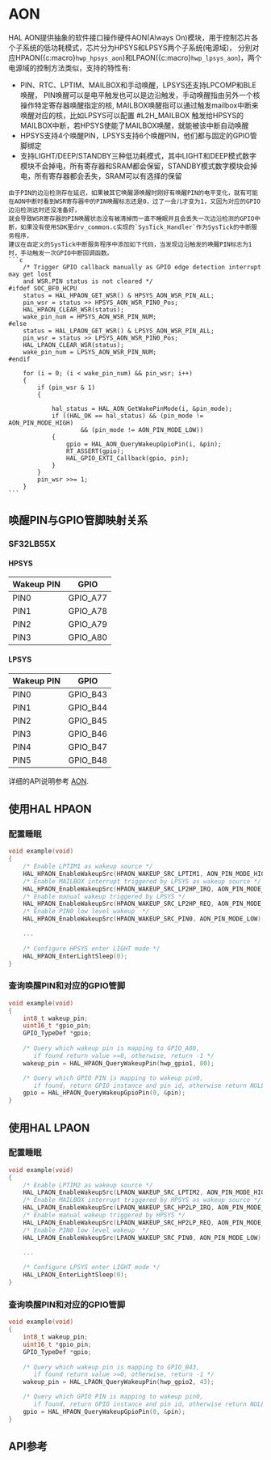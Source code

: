 # AON

HAL AON提供抽象的软件接口操作硬件AON(Always On)模块，用于控制芯片各个子系统的低功耗模式，芯片分为HPSYS和LPSYS两个子系统(电源域)，
分别对应HPAON({c:macro}`hwp_hpsys_aon`)和LPAON({c:macro}`hwp_lpsys_aon`)，两个电源域的控制方法类似，支持的特性有:
- PIN、RTC、LPTIM、MAILBOX和手动唤醒，LPSYS还支持LPCOMP和BLE唤醒， PIN唤醒可以是电平触发也可以是边沿触发，手动唤醒指由另外一个核操作特定寄存器唤醒指定的核,
  MAILBOX唤醒指可以通过触发mailbox中断来唤醒对应的核，比如LPSYS可以配置 #L2H_MAILBOX 触发给HPSYS的MAILBOX中断，若HPSYS使能了MAILBOX唤醒，就能被该中断自动唤醒
- HPSYS支持4个唤醒PIN，LPSYS支持6个唤醒PIN，他们都与固定的GPIO管脚绑定
- 支持LIGHT/DEEP/STANDBY三种低功耗模式，其中LIGHT和DEEP模式数字模块不会掉电，所有寄存器和SRAM都会保留，STANDBY模式数字模块会掉电，所有寄存器都会丢失，SRAM可以有选择的保留

````{note}
由于PIN的边沿检测存在延迟，如果被其它唤醒源唤醒时刚好有唤醒PIN的电平变化，就有可能在AON中断时看到WSR寄存器中的PIN唤醒标志还是0，过了一会儿才变为1，又因为对应的GPIO边沿检测这时还没准备好，
就会导致WSR寄存器的PIN唤醒状态没有被清掉而一直不睡眠并且会丢失一次边沿检测的GPIO中断，如果没有使用SDK里drv_common.c实现的`SysTick_Handler`作为SysTick的中断服务程序，
建议在自定义的SysTick中断服务程序中添加如下代码，当发现边沿触发的唤醒PIN标志为1时，手动触发一次GPIO中断回调函数。
```c
    /* Trigger GPIO callback manually as GPIO edge detection interrupt may get lost
    and WSR.PIN status is not cleared */
#ifdef SOC_BF0_HCPU
    status = HAL_HPAON_GET_WSR() & HPSYS_AON_WSR_PIN_ALL;
    pin_wsr = status >> HPSYS_AON_WSR_PIN0_Pos;
    HAL_HPAON_CLEAR_WSR(status);
    wake_pin_num = HPSYS_AON_WSR_PIN_NUM;
#else
    status = HAL_LPAON_GET_WSR() & LPSYS_AON_WSR_PIN_ALL;
    pin_wsr = status >> LPSYS_AON_WSR_PIN0_Pos;
    HAL_LPAON_CLEAR_WSR(status);
    wake_pin_num = LPSYS_AON_WSR_PIN_NUM;
#endif

    for (i = 0; (i < wake_pin_num) && pin_wsr; i++)
    {
        if (pin_wsr & 1)
        {

            hal_status = HAL_AON_GetWakePinMode(i, &pin_mode);
            if ((HAL_OK == hal_status) && (pin_mode != AON_PIN_MODE_HIGH)
                    && (pin_mode != AON_PIN_MODE_LOW))
            {
                gpio = HAL_AON_QueryWakeupGpioPin(i, &pin);
                RT_ASSERT(gpio);
                HAL_GPIO_EXTI_Callback(gpio, pin);
            }
        }
        pin_wsr >>= 1;
    }
```
````

## 唤醒PIN与GPIO管脚映射关系
### SF32LB55X
#### HPSYS

Wakeup PIN       | GPIO           | 
-----------------|----------------|
  PIN0           |  GPIO_A77      |
  PIN1           |  GPIO_A78      |  
  PIN2           |  GPIO_A79      |  
  PIN3           |  GPIO_A80      |  


#### LPSYS

Wakeup PIN       | GPIO           | 
-----------------|----------------|
  PIN0           |  GPIO_B43      |
  PIN1           |  GPIO_B44      |  
  PIN2           |  GPIO_B45      |  
  PIN3           |  GPIO_B46      |  
  PIN4           |  GPIO_B47      |  
  PIN5           |  GPIO_B48      |  

详细的API说明参考 [AON](#hal-aes).

## 使用HAL HPAON

### 配置睡眠
```c
void example(void)
{
    /* Enable LPTIM1 as wakeup source */
    HAL_HPAON_EnableWakeupSrc(HPAON_WAKEUP_SRC_LPTIM1, AON_PIN_MODE_HIGH);
    /* Enable MAILBOX interrupt triggered by LPSYS as wakeup source */
    HAL_HPAON_EnableWakeupSrc(HPAON_WAKEUP_SRC_LP2HP_IRQ, AON_PIN_MODE_HIGH);
    /* Enable manual wakeup triggered by LPSYS */
    HAL_HPAON_EnableWakeupSrc(HPAON_WAKEUP_SRC_LP2HP_REQ, AON_PIN_MODE_HIGH);
    /* Enable PIN0 low level wakeup  */
    HAL_HPAON_EnableWakeupSrc(HPAON_WAKEUP_SRC_PIN0, AON_PIN_MODE_LOW);

    ...
    
    /* Configure HPSYS enter LIGHT mode */
    HAL_HPAON_EnterLightSleep(0);
}

```

### 查询唤醒PIN和对应的GPIO管脚
```c
void example(void)
{
    int8_t wakeup_pin;
    uint16_t *gpio_pin;
    GPIO_TypeDef *gpio;
    
    /* Query which wakeup pin is mapping to GPIO_A80, 
       if found return value >=0, otherwise, return -1 */
    wakeup_pin = HAL_HPAON_QueryWakeupPin(hwp_gpio1, 80);

    /* Query which GPIO PIN is mapping to wakeup pin0, 
       if found, return GPIO instance and pin id, otherwise return NULL */
    gpio = HAL_HPAON_QueryWakeupGpioPin(0, &pin);
}

```


## 使用HAL LPAON

### 配置睡眠
```c
void example(void)
{
    /* Enable LPTIM2 as wakeup source */
    HAL_LPAON_EnableWakeupSrc(LPAON_WAKEUP_SRC_LPTIM2, AON_PIN_MODE_HIGH);
    /* Enable MAILBOX interrupt triggered by HPSYS as wakeup source */
    HAL_LPAON_EnableWakeupSrc(LPAON_WAKEUP_SRC_HP2LP_IRQ, AON_PIN_MODE_HIGH);
    /* Enable manual wakeup triggered by HPSYS */
    HAL_LPAON_EnableWakeupSrc(LPAON_WAKEUP_SRC_HP2LP_REQ, AON_PIN_MODE_HIGH);
    /* Enable PIN0 low level wakeup  */
    HAL_LPAON_EnableWakeupSrc(LPAON_WAKEUP_SRC_PIN0, AON_PIN_MODE_LOW);

    ...
    
    /* Configure LPSYS enter LIGHT mode */
    HAL_LPAON_EnterLightSleep(0);
}

```

### 查询唤醒PIN和对应的GPIO管脚
```c
void example(void)
{
    int8_t wakeup_pin;
    uint16_t *gpio_pin;
    GPIO_TypeDef *gpio;
    
    /* Query which wakeup pin is mapping to GPIO_B43, 
       if found return value >=0, otherwise, return -1 */
    wakeup_pin = HAL_LPAON_QueryWakeupPin(hwp_gpio2, 43);

    /* Query which GPIO PIN is mapping to wakeup pin0, 
       if found, return GPIO instance and pin id, otherwise return NULL */
    gpio = HAL_HPAON_QueryWakeupGpioPin(0, &pin);
}

```
## API参考
[](#hal-aon)


